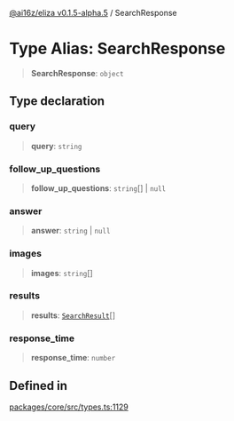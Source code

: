 [@ai16z/eliza v0.1.5-alpha.5](../index.md) / SearchResponse

# Type Alias: SearchResponse

> **SearchResponse**: `object`

## Type declaration

### query

> **query**: `string`

### follow\_up\_questions

> **follow\_up\_questions**: `string`[] \| `null`

### answer

> **answer**: `string` \| `null`

### images

> **images**: `string`[]

### results

> **results**: [`SearchResult`](SearchResult.md)[]

### response\_time

> **response\_time**: `number`

## Defined in

[packages/core/src/types.ts:1129](https://github.com/solana-autonomous-agents/Miraya/blob/main/packages/core/src/types.ts#L1129)
